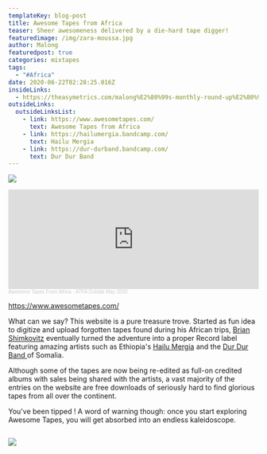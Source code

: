 ```yaml
---
templateKey: blog-post
title: Awesome Tapes from Africa
teaser: Sheer awesomeness delivered by a die-hard tape digger!
featuredimage: /img/zara-moussa.jpg
author: Malong
featuredpost: true
categories: mixtapes
tags:
  - "#Africa"
date: 2020-06-22T02:28:25.016Z
insideLinks:
  - https://theasymetrics.com/malong%E2%80%99s-monthly-round-up%E2%80%93may-2020/
outsideLinks:
  outsideLinksList:
    - link: https://www.awesometapes.com/
      text: Awesome Tapes from Africa
    - link: https://hailumergia.bandcamp.com/
      text: Hailu Mergia
    - link: https://dur-durband.bandcamp.com/
      text: Dur Dur Band
---
```

![](/img/teshomewolde1.jpg)

<div class="column">

</div>

<iframe width="100%" height="200" scrolling="no" frameborder="no" allow="autoplay" src="https://w.soundcloud.com/player/?url=https%3A//api.soundcloud.com/tracks/828326845&color=%23ff5500&auto_play=false&hide_related=false&show_comments=true&show_user=true&show_reposts=false&show_teaser=true&visual=true"></iframe><div style="font-size: 10px; color: #cccccc;line-break: anywhere;word-break: normal;overflow: hidden;white-space: nowrap;text-overflow: ellipsis; font-family: Interstate,Lucida Grande,Lucida Sans Unicode,Lucida Sans,Garuda,Verdana,Tahoma,sans-serif;font-weight: 100;"><a href="https://soundcloud.com/awesometapesfromafrica" title="Awesome Tapes From Africa" target="_blank" style="color: #cccccc; text-decoration: none;">Awesome Tapes From Africa</a> · <a href="https://soundcloud.com/awesometapesfromafrica/atfa-dublab-may-2020" title="ATFA Dublab May 2020" target="_blank" style="color: #cccccc; text-decoration: none;">ATFA Dublab May 2020</a></div>

</div>

<https://www.awesometapes.com/>

What can we say? This website is a pure treasure trove. Started as fun idea to digitize and upload forgotten tapes found during his African trips, [Brian Shimkovitz](https://en.wikipedia.org/wiki/Awesome_Tapes_From_Africa) eventually turned the adventure into a proper Record label featuring amazing artists such as Ethiopia's [Hailu Mergia](https://hailumergia.bandcamp.com/) and the [Dur Dur Band ](https://dur-durband.bandcamp.com/)of Somalia.

Although some of the tapes are now being re-edited as full-on credited albums with sales being shared with the artists, a vast majority of the entries on the website are free downloads of seriously hard to find glorious tapes from all over the continent. 

You've been tipped ! A word of warning though: once you start exploring Awesome Tapes, you will get absorbed into an endless kaleidoscope.

<div class="column">

</div>

![](/img/soda-mama-fall-1.jpg)

</div>

![]()